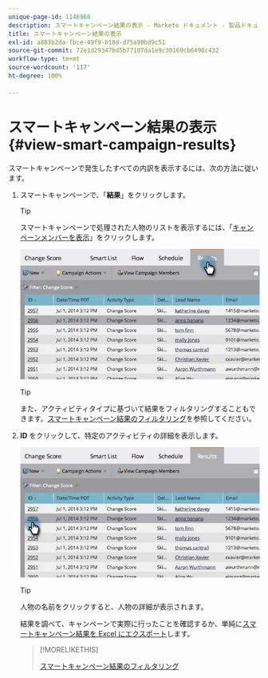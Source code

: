```yaml
---
unique-page-id: 1146968
description: スマートキャンペーン結果の表示 - Marketo ドキュメント - 製品ドキュメント
title: スマートキャンペーン結果の表示
exl-id: a883b2da-fbce-49f9-b18d-d75a90bd9c51
source-git-commit: 72e1d29347bd5b77107da1e9c30169cb6490c432
workflow-type: tm+mt
source-wordcount: '117'
ht-degree: 100%

---
```


# スマートキャンペーン結果の表示 {#view-smart-campaign-results}

スマートキャンペーンで発生したすべての内訳を表示するには、次の方法に従います。

1. スマートキャンペーンで、「**結果**」をクリックします。

   >[!TIP]
   >
   >スマートキャンペーンで処理された人物のリストを表示するには、「[キャンペーンメンバーを表示](/help/marketo/product-docs/core-marketo-concepts/smart-campaigns/smart-campaign-data/view-smart-campaign-members.md)」をクリックします。

   ![](assets/image2014-9-22-11-38-10.jpg)

   >[!TIP]
   >
   >また、アクティビティタイプに基づいて結果をフィルタリングすることもできます。[スマートキャンペーン結果のフィルタリング](/help/marketo/product-docs/core-marketo-concepts/smart-campaigns/smart-campaign-data/filter-smart-campaign-results.md)を参照してください。

1. **ID** をクリックして、特定のアクティビティの詳細を表示します。

   ![](assets/image2014-9-22-11-39-22.jpg)

   >[!TIP]
   >
   >人物の名前をクリックすると、人物の詳細が表示されます。

   結果を調べて、キャンペーンで実際に行ったことを確認するか、単純に[スマートキャンペーン結果を Excel にエクスポート](/help/marketo/product-docs/core-marketo-concepts/smart-campaigns/smart-campaign-data/export-smart-campaign-results-to-excel.md)します。

   >[!MORELIKETHIS]
   >
   >[スマートキャンペーン結果のフィルタリング](/help/marketo/product-docs/core-marketo-concepts/smart-campaigns/smart-campaign-data/filter-smart-campaign-results.md)
